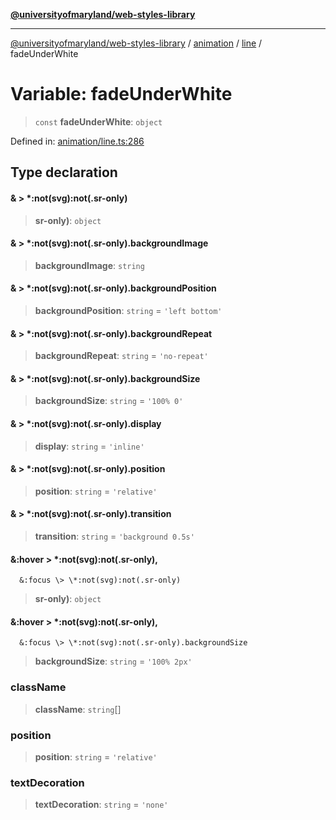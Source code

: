 [**@universityofmaryland/web-styles-library**](../../../../README.md)

***

[@universityofmaryland/web-styles-library](../../../../README.md) / [animation](../../../README.md) / [line](../README.md) / fadeUnderWhite

# Variable: fadeUnderWhite

> `const` **fadeUnderWhite**: `object`

Defined in: [animation/line.ts:286](https://github.com/UMD-Digital/design-system/blob/7fa144f196ef5f0ef2b372670136735f5a5c9236/packages/styles/source/animation/line.ts#L286)

## Type declaration

#### & \> \*:not(svg):not(.sr-only)

> **sr-only)**: `object`

#### & \> \*:not(svg):not(.sr-only).backgroundImage

> **backgroundImage**: `string`

#### & \> \*:not(svg):not(.sr-only).backgroundPosition

> **backgroundPosition**: `string` = `'left bottom'`

#### & \> \*:not(svg):not(.sr-only).backgroundRepeat

> **backgroundRepeat**: `string` = `'no-repeat'`

#### & \> \*:not(svg):not(.sr-only).backgroundSize

> **backgroundSize**: `string` = `'100% 0'`

#### & \> \*:not(svg):not(.sr-only).display

> **display**: `string` = `'inline'`

#### & \> \*:not(svg):not(.sr-only).position

> **position**: `string` = `'relative'`

#### & \> \*:not(svg):not(.sr-only).transition

> **transition**: `string` = `'background 0.5s'`

#### &:hover \> \*:not(svg):not(.sr-only),
      &:focus \> \*:not(svg):not(.sr-only)

> **sr-only)**: `object`

#### &:hover \> \*:not(svg):not(.sr-only),
      &:focus \> \*:not(svg):not(.sr-only).backgroundSize

> **backgroundSize**: `string` = `'100% 2px'`

### className

> **className**: `string`[]

### position

> **position**: `string` = `'relative'`

### textDecoration

> **textDecoration**: `string` = `'none'`
